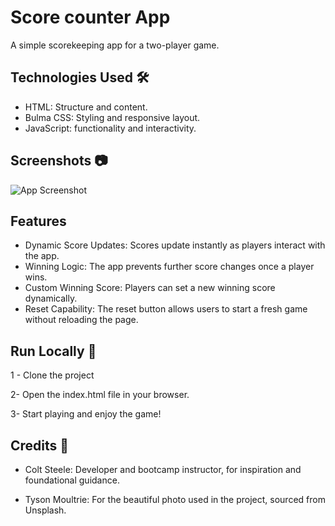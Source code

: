 
# Score counter App


A simple scorekeeping app for a two-player game. 


## Technologies Used  🛠  
- HTML: Structure and content.
- Bulma CSS: Styling and responsive layout.
- JavaScript:  functionality and interactivity.

## Screenshots  :camera:

![App Screenshot](https://i.ibb.co/mNbTWBF/Screenshot-2024-11-28-at-11-47-01.png")

## Features

- Dynamic Score Updates:
Scores update instantly as players interact with the app.
- Winning Logic:
The app prevents further score changes once a player wins.
- Custom Winning Score:
Players can set a new winning score dynamically.
- Reset Capability:
The reset button allows users to start a fresh game without reloading the page.


## Run Locally :runner:

1 - Clone the project

2- Open the index.html file in your browser.

3- Start playing and enjoy the game!



## Credits :star2:
- Colt Steele: Developer and bootcamp instructor, for inspiration and foundational guidance.

- Tyson Moultrie: For the beautiful photo used in the project, sourced from Unsplash.
